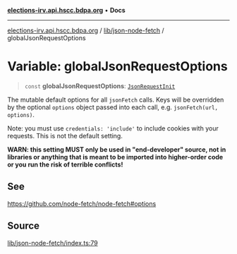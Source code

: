 [**elections-irv.api.hscc.bdpa.org**](../../../README.md) • **Docs**

***

[elections-irv.api.hscc.bdpa.org](../../../README.md) / [lib/json-node-fetch](../README.md) / globalJsonRequestOptions

# Variable: globalJsonRequestOptions

> `const` **globalJsonRequestOptions**: [`JsonRequestInit`](../type-aliases/JsonRequestInit.md)

The mutable default options for all `jsonFetch` calls. Keys will be
overridden by the optional `options` object passed into each call, e.g.
`jsonFetch(url, options)`.

Note: you must use `credentials: 'include'` to include cookies with your
requests. This is not the default setting.

**WARN: this setting MUST only be used in "end-developer" source, not in
libraries or anything that is meant to be imported into higher-order code or
you run the risk of terrible conflicts!**

## See

https://github.com/node-fetch/node-fetch#options

## Source

[lib/json-node-fetch/index.ts:79](https://github.com/Xunnamius/elections_irv.api.hscc.bdpa.org/blob/c917ea60595d63d322e4038beb12d08f7d64cdd2/lib/json-node-fetch/index.ts#L79)
